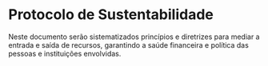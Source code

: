 # Protocolo de Sustentabilidade

Neste documento serão sistematizados princípios e diretrizes para mediar a entrada e saída de recursos, garantindo a saúde financeira e política das pessoas e instituições envolvidas.

